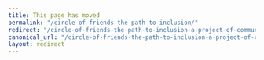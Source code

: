 ```yaml
---
title: This page has moved
permalink: "/circle-of-friends-the-path-to-inclusion/"
redirect: "/circle-of-friends-the-path-to-inclusion-a-project-of-community-partners/"
canonical_url: "/circle-of-friends-the-path-to-inclusion-a-project-of-community-partners/"
layout: redirect
---
```


